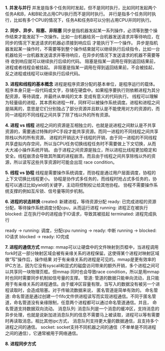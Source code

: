 **1. 并发与并行**
并发是指多个任务同时发起，但不是同时执行，比如同时发起两个任务A和B，A和B轮流占用CPU执行而不是同时执行。
并行是指多个任务同时执行，比如有多个CPU的情况下，任务A和任务B可以分别占用CPU并同时执行。

**2. 同步、异步、阻塞、非阻塞**
同步是指机器发起某一系列操作，必须等到整个操作结束才能发起下一次操作。比如一台机器给另一台机器发送请求并等待响应，在同步的情况下发送请求的机器必须接到响应后
才能执行下一个操作。
异步是指机器发起某一操作时，不需要等到整个操作结束就可以继续执行后续指令，比如一台机器给另一台机器发送请求并等待响应，在异步的情况下发送请求的机器不需要等待
收到响应就可以继续执行后续的代码。
阻塞是指某一调用在得到返回结果前，进程或者线程会被挂起。
非阻塞是指某一调用在得到返回结果前，不会被挂起，反之进程或线程可以继续执行后续代码。

**3. 进程和线程的基本概念**
进程是程序资源分配的基本单位，是程序运行的载体。程序本身只是一段代码或文字，存储在硬盘中。如果程序要执行则依赖进程为其分配资源，等待调度，并最终从单纯的文本
变成有意义的代码执行。
线程可以理解为轻量级的进程，其本质和进程一样，同样可以被操作系统调度。进程和进程之间是隔离的，意思是它们分别独占了部分资源并且默认是不能使用对方的资源的，而
同一进程的不同线程之间共享了除了栈以外的所有资源。

**4. 进程 vs 线程**
进程之间的资源是互相独立的，也就是说进程之间默认是不共享资源的，需要通过特殊的IPC手段才能共享资源。而同一进程的不同线程之间共享除栈以外的所有资源。
进程的开销远大于线程的开销，由于同一进程的不同线程共享虚拟内存空间，所以当CPU任务切换线程任务时不需要做上下文切换，从而大大减小操作系统开销。
由于进程之间资源是独立，所以进程比线程更加稳定和安全。线程崩溃会导致其所属的进程崩溃。而且由于线程之间共享除栈以外的资源，所以读写这些共享资源时可能会出现
race condition。

**5. 线程 vs 协程**
线程是需要操作系统调度，而协程是通过用户层面调度，协程的上下文切换比线程更小。
协程是协作式多任务的，而线程时抢占式多任务的，协程可以通过比如yield的关键字，主动将控制权让给其他协程。
协程不需要操作系统支撑的例如互斥锁、信号量等同步机制。

**6. 进程的状态转换**
created: 新建进程，等待资源分配
ready: 已完成进程的资源分配，等待操作系统调度分配cpu，从而运行进程
running: 进程正在被执行
blocked: 正在执行中的进程由于IO请求，导致其被挂起
terminated: 进程完成执行

ready -> running: 调度，分配cpu
running -> ready: 中断
running -> blocked: IO请求
blocked -> ready: IO完成

**7. 进程的通信方式**
mmap: mmap可以让硬盘中的文件映射到页框中，当进程调用fork时这一部分映射区域会被有亲缘关系的进程保留。这使得某个进程对映射区域做“写”操作后，操作结果
对于有亲缘关系的进程是可见的。mmap是更有效率的IPC方法，因为它没有syscall和显式的磁盘访问带来的额外开销，多个进程之间可以共享同一块物理页框。但mmap
同时也会导致race condition，所以是用mmap时也同时需要同步机制如信号量的支撑。
管道: 管道的数据只能单向流动，且只能用于有亲缘关系的进程通信。由于缓冲区容量有限，当写入的数据没有被另一个进程读取时，会造成阻塞。对于传输流数据来说，
匿名管道是简单有效的。
命名管道: 命名管道是通过创建一个fifo文件供进程读写而实现进程通信。不同于匿名管道，命名管道没有亲缘限制，任意两个进程都可以通过命名管道通信。并且，
命名管道支持数据双向流动。
消息队列: 消息队列是一个消息的缓冲区，支持消息的异步处理，也就是说新加进消息队列的信息不需要马上被读取，进程可以等有需要时再读取消息。相比其他ipc方式，
消息队列支持更大量的数据通信，且支持多个进程之间的通信。
socket: socket支持不同机器之间的通信（不单单是不同进程之间的通信），它通常被用于网络通信。

**8. 进程同步方式**
